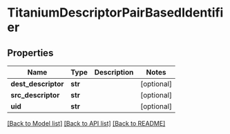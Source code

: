 # TitaniumDescriptorPairBasedIdentifier


## Properties
Name | Type | Description | Notes
------------ | ------------- | ------------- | -------------
**dest_descriptor** | **str** |  | [optional] 
**src_descriptor** | **str** |  | [optional] 
**uid** | **str** |  | [optional] 

[[Back to Model list]](../README.md#documentation-for-models) [[Back to API list]](../README.md#documentation-for-api-endpoints) [[Back to README]](../README.md)



